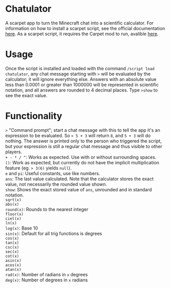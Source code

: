 # Chatulator
A scarpet app to turn the Minecraft chat into a scientific calculator.  For information on how to install a scarpet script, see the official documentation [here](https://github.com/gnembon/fabric-carpet/blob/master/docs/scarpet/language/Overview.md#code-delivery-line-indicators).  As a scarpet script, it requires the Carpet mod to run, avalible [here](https://github.com/gnembon/fabric-carpet/releases).
# Usage
Once the script is installed and loaded with the command `/script load chatulator`, any chat message starting with `>` will be evaluated by the calculator; it will ignore everything else.  Answers with an absolute value less than 0.0001 or greater than 1000000 will be represented in scientific notation, and all answers are rounded to 4 decimal places. Type `>show` to see the exact value.
# Functionality
`>` "Command prompt"; start a chat message with this to tell the app it's an expression to be evaluated.  So `> 5 + 3` will return `8`, and `5 + 3` will do nothing.  The answer is printed only to the person who triggered the script, but your expression is still a regular chat message and thus visible to other players.
<br>`+ - * / ^`: Works as expected. Use with or without surrounding spaces.
<br>`()`: Work as expected, but currently do not have the implicit multiplication feature (eg. `> 3(6)` yields `null`).
<br>`e` and `pi`: Useful constants, use like numbers.
<br>`ans`: The last value calculated.  Note that the calculator stores the exact value, not necessarily the rounded value shown.
<br>`show`: Shows the exact stored value of `ans`, unrounded and in standard notation.
<br>`sqrt(x)`
<br>`abs(x)`
<br>`round(x)`: Rounds to the nearest integer
<br>`floor(x)`
<br>`ciel(x)`
<br>`ln(x)`
<br>`log(x)`: Base 10
<br>`sin(x)`: Default for all trig functions is degrees
<br>`cos(x)`
<br>`tan(x)`
<br>`csc(x)`
<br>`sec(x)`
<br>`cot(x)`
<br>`asin(x)`
<br>`acos(x)`
<br>`atan(x)`
<br>`rad(x)`: Number of radians in `x` degrees
<br>`deg(x)`: Number of degrees in `x` radians
